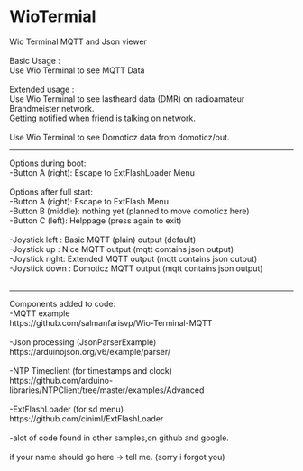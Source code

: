 # WioTermial

Wio Terminal MQTT and Json viewer<br>
<br>
Basic Usage : <br>
Use Wio Terminal to see MQTT Data <br>
<br>
Extended usage :<br>
Use Wio Terminal to see lastheard data (DMR) on radioamateur Brandmeister network.<br>
Getting notified when friend is talking on network.<br>
<br>
Use Wio Terminal to see Domoticz data from domoticz/out.<br>
<hr>
Options during boot:<br>
-Button A (right):  Escape to ExtFlashLoader Menu<br>
<br>
Options after full start:<br>
-Button A (right):  Escape to ExtFlash Menu<br>
-Button B (middle): nothing yet (planned to move domoticz here)<br>
-Button C (left):   Helppage (press again to exit)<br>
<br>
-Joystick left : Basic MQTT (plain) output (default)<br>
-Joystick up   : Nice MQTT output (mqtt contains json output)<br>
-Joystick right: Extended MQTT output (mqtt contains json output) <br>
-Joystick down : Domoticz MQTT output (mqtt contains json output)  <br>
<br>


<hr>
Components added to code:<br>
-MQTT example<br>
https://github.com/salmanfarisvp/Wio-Terminal-MQTT<br>
<br>
-Json processing (JsonParserExample)<br>
https://arduinojson.org/v6/example/parser/<br>
<br>
-NTP Timeclient (for timestamps and clock)<br>
https://github.com/arduino-libraries/NTPClient/tree/master/examples/Advanced<br>
<br>
-ExtFlashLoader (for sd menu)<br>
https://github.com/ciniml/ExtFlashLoader<br>
<br>
-alot of code found in other samples,on github and google.<br>
<br>
if your name should go here -> tell me. (sorry i forgot you)

